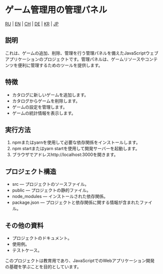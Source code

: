 # ゲーム管理用の管理パネル

[RU](/README.md) | [EN](README_EN.md) | [CH](README_CH.md) | [DE](README_DE.md) | [KR](README_KR.md) | [JP](README_JP.md)

## 説明

これは、ゲームの追加、削除、管理を行う管理パネルを備えたJavaScriptウェブアプリケーションのプロジェクトです。管理パネルは、ゲームリソースやコンテンツを便利に管理するためのツールを提供します。

## 特徴

* カタログに新しいゲームを追加します。
* カタログからゲームを削除します。
* ゲームの設定を管理します。
* ゲームの統計情報を表示します。

## 実行方法

1. npmまたはyarnを使用して必要な依存関係をインストールします。
2. npm startまたはyarn startを使用して開発サーバーを起動します。
3. ブラウザでアドレスhttp://localhost:3000を開きます。

## プロジェクト構造

* src — プロジェクトのソースファイル。
* public — プロジェクトの静的ファイル。
* node_modules — インストールされた依存関係。
* package.json — プロジェクトと依存関係に関する情報が含まれたファイル。

## その他の資料

* プロジェクトのドキュメント。
* 使用例。
* テストケース。

このプロジェクトは教育用であり、JavaScriptでのWebアプリケーション開発の基礎を学ぶことを目的としています。